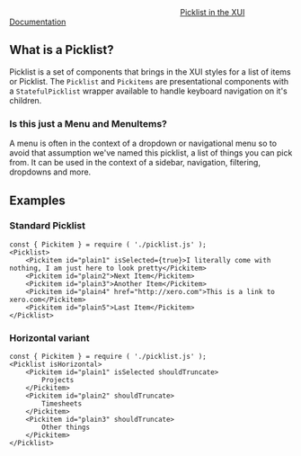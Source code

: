 <div class="xui-margin-vertical">
	<div>
		<svg focusable="false" class="xui-icon xui-icon-inline xui-icon-large xui-icon-color-blue"> <use xlink:href="#xui-icon-bookmark" role="presentation"/></svg>
		<span><a href="../section-picklist.html#picklist">Picklist in the XUI Documentation</a></span>
	</div>
</div>

## What is a Picklist?

Picklist is a set of components that brings in the XUI styles for a list of items or Picklist. The `Picklist` and `Pickitems` are presentational components with a `StatefulPicklist` wrapper available to handle keyboard navigation on it's children.

### Is this just a Menu and MenuItems?
A menu is often in the context of a dropdown or navigational menu so to avoid that assumption
we've named this picklist, a list of things you can pick from. It can be used in the context of a sidebar,
navigation, filtering, dropdowns and more.

## Examples

### Standard Picklist

```
const { Pickitem } = require ( './picklist.js' );
<Picklist>
	<Pickitem id="plain1" isSelected={true}>I literally come with nothing, I am just here to look pretty</Pickitem>
	<Pickitem id="plain2">Next Item</Pickitem>
	<Pickitem id="plain3">Another Item</Pickitem>
	<Pickitem id="plain4" href="http://xero.com">This is a link to xero.com</Pickitem>
	<Pickitem id="plain5">Last Item</Pickitem>
</Picklist>
```

### Horizontal variant

```
const { Pickitem } = require ( './picklist.js' );
<Picklist isHorizontal>
	<Pickitem id="plain1" isSelected shouldTruncate>
		Projects
	</Pickitem>
	<Pickitem id="plain2" shouldTruncate>
		Timesheets
	</Pickitem>
	<Pickitem id="plain3" shouldTruncate>
		Other things
	</Pickitem>
</Picklist>
```
